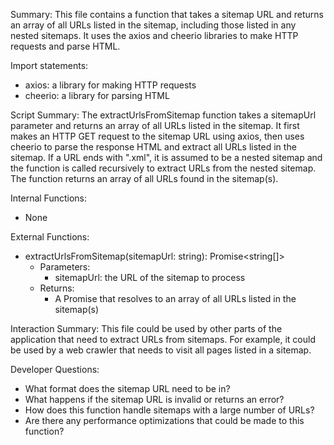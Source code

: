 Summary:
This file contains a function that takes a sitemap URL and returns an array of all URLs listed in the sitemap, including those listed in any nested sitemaps. It uses the axios and cheerio libraries to make HTTP requests and parse HTML.

Import statements:
- axios: a library for making HTTP requests
- cheerio: a library for parsing HTML

Script Summary:
The extractUrlsFromSitemap function takes a sitemapUrl parameter and returns an array of all URLs listed in the sitemap. It first makes an HTTP GET request to the sitemap URL using axios, then uses cheerio to parse the response HTML and extract all URLs listed in the sitemap. If a URL ends with ".xml", it is assumed to be a nested sitemap and the function is called recursively to extract URLs from the nested sitemap. The function returns an array of all URLs found in the sitemap(s).

Internal Functions:
- None

External Functions:
- extractUrlsFromSitemap(sitemapUrl: string): Promise<string[]>
  - Parameters:
    - sitemapUrl: the URL of the sitemap to process
  - Returns:
    - A Promise that resolves to an array of all URLs listed in the sitemap(s)

Interaction Summary:
This file could be used by other parts of the application that need to extract URLs from sitemaps. For example, it could be used by a web crawler that needs to visit all pages listed in a sitemap.

Developer Questions:
- What format does the sitemap URL need to be in?
- What happens if the sitemap URL is invalid or returns an error?
- How does this function handle sitemaps with a large number of URLs?
- Are there any performance optimizations that could be made to this function?
